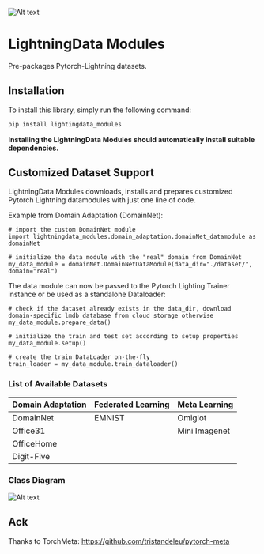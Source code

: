   ![Alt text](LightningData_logo.PNG?raw=true "Interface")
# LightningData Modules


Pre-packages Pytorch-Lightning datasets.

## Installation

To install this library, simply run the following command:

```sh
pip install lightingdata_modules
```

**Installing the LightningData Modules should automatically install suitable dependencies.**



## Customized Dataset Support
LightningData Modules downloads, installs and prepares customized Pytorch Lightning datamodules with just one line of code.

Example from Domain Adaptation (DomainNet):

```
# import the custom DomainNet module
import lightningdata_modules.domain_adaptation.domainNet_datamodule as domainNet

# initialize the data module with the "real" domain from DomainNet
my_data_module = domainNet.DomainNetDataModule(data_dir="./dataset/", domain="real")

```

The data module can now be passed to the Pytorch Lighting Trainer instance or be used as a standalone
Dataloader:
```
# check if the dataset already exists in the data_dir, download domain-specific lmdb database from cloud storage otherwise
my_data_module.prepare_data()

# initialize the train and test set according to setup properties
my_data_module.setup()

# create the train DataLoader on-the-fly
train_loader = my_data_module.train_dataloader()

```

### List of Available Datasets

| Domain Adaptation | Federated Learning | Meta Learning |
|-------------------|--------------------|---------------|
| DomainNet         | EMNIST             | Omiglot       |
| Office31          |        | Mini Imagenet |
| OfficeHome        |        ||
| Digit-Five        |        ||

### Class Diagram
![Alt text](diag.png?raw=true "Interface")


## Ack
Thanks to TorchMeta: https://github.com/tristandeleu/pytorch-meta